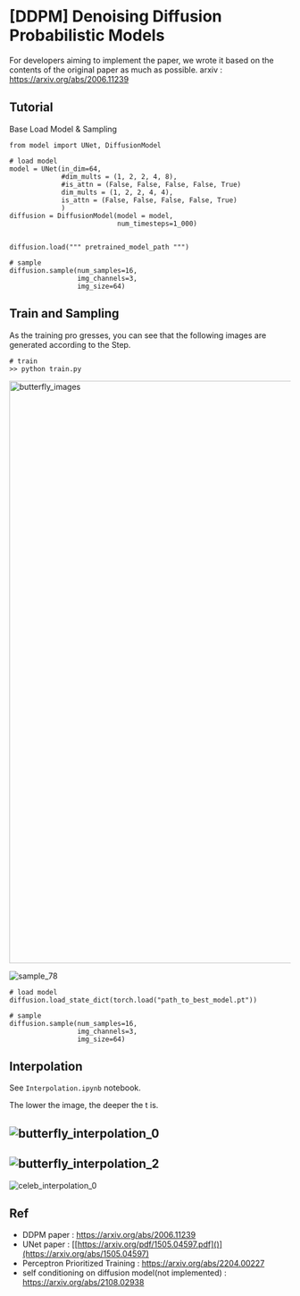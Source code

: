 # [DDPM] Denoising Diffusion Probabilistic Models

For developers aiming to implement the paper, we wrote it based on the contents of the original paper as much as possible.
arxiv : https://arxiv.org/abs/2006.11239

## Tutorial

Base Load Model & Sampling
```python3
from model import UNet, DiffusionModel

# load model
model = UNet(in_dim=64,
             #dim_mults = (1, 2, 2, 4, 8),
             #is_attn = (False, False, False, False, True)
             dim_mults = (1, 2, 2, 4, 4),
             is_attn = (False, False, False, False, True)
             )
diffusion = DiffusionModel(model = model,
                           num_timesteps=1_000)
                           
                     
diffusion.load(""" pretrained_model_path """)

# sample
diffusion.sample(num_samples=16,
                 img_channels=3,
                 img_size=64)
```

## Train and Sampling
As the training pro
gresses, you can see that the following images are generated according to the Step.
``` shell
# train
>> python train.py
```
<img width="1042" alt="butterfly_images" src="https://user-images.githubusercontent.com/59866074/220822547-bc5b9ded-dac5-4ee8-8f66-ceef492a6f0c.png">

![sample_78](https://user-images.githubusercontent.com/59866074/220822761-10c85c67-b2f2-4aff-afea-1a5decd94cc8.png)


```python3
# load model
diffusion.load_state_dict(torch.load("path_to_best_model.pt"))

# sample
diffusion.sample(num_samples=16,
                 img_channels=3,
                 img_size=64)
```


## Interpolation
See `Interpolation.ipynb` notebook.

The lower the image, the deeper the t is.

![butterfly_interpolation_0](https://user-images.githubusercontent.com/59866074/220822652-c522b67c-a26f-4dca-9057-1d93f9ae3d8c.png)
---
![butterfly_interpolation_2](https://user-images.githubusercontent.com/59866074/220822657-0434dbfa-e7be-41df-89d0-9dcca0345c44.png)
---
![celeb_interpolation_0](https://user-images.githubusercontent.com/59866074/220822659-55dbd470-82aa-4190-b06c-e6ad5c5aa6a0.png)


## Ref
- DDPM paper : https://arxiv.org/abs/2006.11239
- UNet paper : [[https://arxiv.org/pdf/1505.04597.pdf]()](https://arxiv.org/abs/1505.04597)
- Perceptron Prioritized Training : https://arxiv.org/abs/2204.00227
- self conditioning on diffusion model(not implemented) : https://arxiv.org/abs/2108.02938

